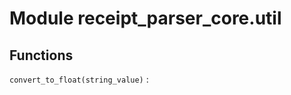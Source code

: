 Module receipt_parser_core.util
===============================

Functions
---------

    
`convert_to_float(string_value)`
:
